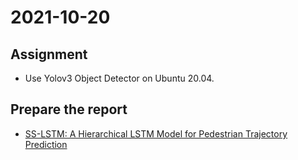# 2021-10-20

## Assignment

* Use Yolov3 Object Detector on Ubuntu 20.04.

## Prepare the report

* [SS-LSTM: A Hierarchical LSTM Model for Pedestrian Trajectory Prediction](https://ieeexplore.ieee.org/document/8354239)
